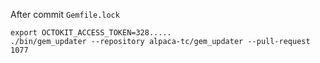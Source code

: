 After commit `Gemfile.lock`

```
export OCTOKIT_ACCESS_TOKEN=328.....
./bin/gem_updater --repository alpaca-tc/gem_updater --pull-request 1077
```
